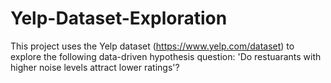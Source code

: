 # Yelp-Dataset-Exploration
This project uses the Yelp dataset (https://www.yelp.com/dataset) to explore the following data-driven hypothesis question: 'Do restuarants with higher noise levels attract lower ratings'?
